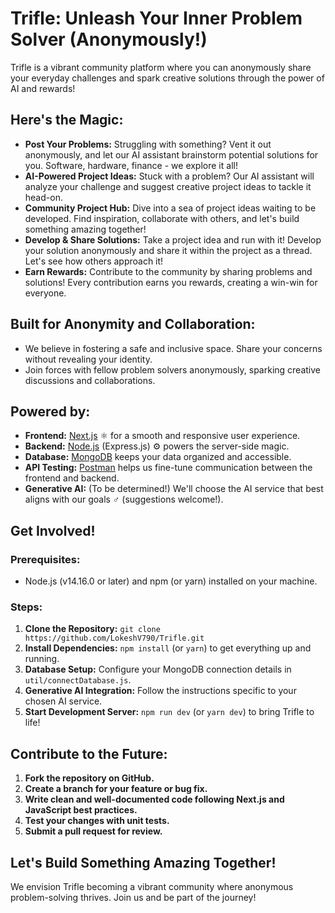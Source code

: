 # Trifle: Unleash Your Inner Problem Solver (Anonymously!)

Trifle is a vibrant community platform where you can anonymously share your everyday challenges and spark creative solutions through the power of AI and rewards!

## Here's the Magic:

- **Post Your Problems:** Struggling with something? Vent it out anonymously, and let our AI assistant brainstorm potential solutions for you. Software, hardware, finance - we explore it all!
- **AI-Powered Project Ideas:** Stuck with a problem? Our AI assistant will analyze your challenge and suggest creative project ideas to tackle it head-on.
- **Community Project Hub:** Dive into a sea of project ideas waiting to be developed. Find inspiration, collaborate with others, and let's build something amazing together!
- **Develop & Share Solutions:** Take a project idea and run with it! Develop your solution anonymously and share it within the project as a thread. Let's see how others approach it!
- **Earn Rewards:** Contribute to the community by sharing problems and solutions! Every contribution earns you rewards, creating a win-win for everyone.

## Built for Anonymity and Collaboration:

- We believe in fostering a safe and inclusive space. Share your concerns without revealing your identity.
- Join forces with fellow problem solvers anonymously, sparking creative discussions and collaborations.

## Powered by:

- **Frontend:** [Next.js](https://nextjs.org/) ⚛️ for a smooth and responsive user experience.
- **Backend:** [Node.js](https://nodejs.org/en/) (Express.js) ⚙️ powers the server-side magic.
- **Database:** [MongoDB](https://www.mongodb.com/) keeps your data organized and accessible.
- **API Testing:** [Postman](https://www.postman.com/) helps us fine-tune communication between the frontend and backend.
- **Generative AI:** (To be determined!) We'll choose the AI service that best aligns with our goals ️‍♂️ (suggestions welcome!).

## Get Involved!

### Prerequisites:
- Node.js (v14.16.0 or later) and npm (or yarn) installed on your machine.

### Steps:
1. **Clone the Repository:** `git clone https://github.com/LokeshV790/Trifle.git`
2. **Install Dependencies:** `npm install` (or `yarn`) to get everything up and running.
3. **Database Setup:** Configure your MongoDB connection details in `util/connectDatabase.js`.
4. **Generative AI Integration:** Follow the instructions specific to your chosen AI service.
5. **Start Development Server:** `npm run dev` (or `yarn dev`) to bring Trifle to life!

## Contribute to the Future:

1. **Fork the repository on GitHub.**
2. **Create a branch for your feature or bug fix.**
3. **Write clean and well-documented code following Next.js and JavaScript best practices.**
4. **Test your changes with unit tests.**
5. **Submit a pull request for review.**

## Let's Build Something Amazing Together!

We envision Trifle becoming a vibrant community where anonymous problem-solving thrives. Join us and be part of the journey!

